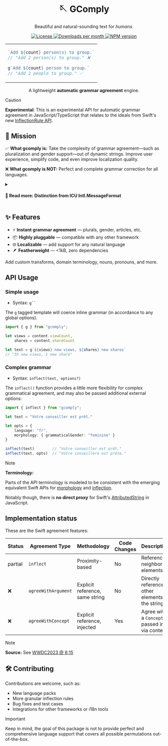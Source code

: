 <h1 align="center">
  🪡 GComply
</h1>

<p align="center">
  Beautiful and natural-sounding text for <i>humans</i>.
</p>

<p align="center">
  <a href="https://github.com/reececomo/gcomplyblob/main/LICENSE">
    <img alt="License" src="https://badgen.net/npm/license/gcomply">
  </a>
  <a href="https://www.npmjs.com/package/gcomply">
    <img alt="Downloads per month" src="https://img.shields.io/npm/dm/gcomply.svg">
  </a>
  <a href="https://www.npmjs.com/package/gcomply">
    <img alt="NPM version" src="https://img.shields.io/npm/v/gcomply.svg">
  </a>
</p>

<table align="center"><tr><td>

```ts
`Add ${count} person(s) to group.`
// "Add 2 person(s) to group." ❌

g`Add ${count} person to group.`
// "Add 2 people to group." ✅
```

</td></tr></table>

<p align="center">
A lightweight <strong>automatic grammar agreement</strong> engine.
</p>

> [!CAUTION]
> **Experimental**: This is an experimental API for automatic grammar agreement in
> JavaScript/TypeScript that relates to the ideals from Swift's new
> [InflectionRule API](https://developer.apple.com/documentation/foundation/inflectionrule).

## **🚀 Mission**

✅ **What gcomply is:**
Take the complexity of grammar agreement&mdash;such as pluralization
and gender support&mdash;out of dynamic strings. Improve user experience, simplify code,
and even improve localization quality.

❌ **What gcomply is NOT:**
Perfect and complete grammar correction for all languages.

<details><summary><h4>📘 Read more: Distinction from ICU Intl.MessageFormat</h4></summary>

**Intl.MessageFormat** provides manual support for plural/selects. But it is entirely
manual, and up to developers to predict all variance. It's also very challenging to
correctly translate any string where a parameter (i.e. a noun) is interpolated.

**Example:**

```ts
const notification = t("I was in {country}")
// German: "Ich war in {country}"

const switzerland = t("Switzerland")
// German: "die Schweiz"

notification.format({ country: switzerland })
// "Ich war in die Schweiz" ❌

// The feminine dative article is "der" (not 
// "die") so it should instead be:
// "Ich war in der Schweiz" ✅
```

In this example if you supported 180+ countries, you might have a much bigger problem.

So to summarize, **ICU MessageFormat** is a great tool, but its focused primarily on a
different problem.

</details>

## ✨ Features

- ⚡️ **Instant grammar agreement** — plurals, gender, articles, etc.
- 📦 **Highly pluggable** — compatible with any other framework
- 🌐 **Localizable** — add support for any natural language
- 🪶 **Featherweight** — <1kB, zero dependencies

Add custom transforms, domain terminology, nouns, pronouns, and more.

## API Usage

### Simple usage

- Syntax: ``` g`` ```

The `g` tagged template will coerce inline grammar
(in accordance to any global options).

```ts
import { g } from "gcomply";

let views = content.viewCount,
    shares = content.shareCount

let text = g`${views} new views, ${shares} new shares`
// "35 new views, 1 new share"
```

### Complex grammar

- Syntax: `inflect(text, options?)` 

The `inflect()` function provides a little more flexibility for complex
grammatical agreement, and may also be passed additional external options:

```ts
import { inflect } from "gcomply";

let text = "Votre conseiller est prêt."

let opts = {
    language: "fr",
    morphology: { grammaticalGender: "feminine" }
}

inflect(text)        // "Votre conseiller est prêt."
inflect(text, opts)  // "Votre conseillère est prête."
```

> [!NOTE]
> **Terminology:**
>
> Parts of the API terminology is modeled to be consistent with the emerging equivalent
> Swift APIs for
> [morphology](https://developer.apple.com/documentation/foundation/morphology)
> and [inflection](https://developer.apple.com/videos/play/wwdc2023/10153/).
>
> Notably though, there is **no direct proxy** for Swift's
> [AttributedString](https://developer.apple.com/documentation/foundation/attributedstring)
> in JavaScript.

## Implementation status

These are the Swift agreement features:

| Status | Agreement Type | Methodology | Code Changes | Description
| --- | ---------------------- | ----------------------- | ------------ | ---
| partial | `inflect` | Proximity-based | No | Reference neighboring elements.
| ❌ | `agreeWithArgument` | Explicit reference, same string | No | Directly reference other elements in the strings.
| ❌ | `agreeWithConcept` | Explicit reference, injected | Yes | Agree with a `Concept` passed in via context.

> [!NOTE]
> **Source:** See [WWDC2023 @ 6:15](https://developer.apple.com/videos/play/wwdc2023/10153/)

## 🛠️ Contributing

Contributions are welcome, such as:
- New language packs
- More granular inflection rules
- Bug fixes and test cases
- Integrations for other frameworks or i18n tools

> [!Important]
> Keep in mind, the goal of this package is not to provide perfect and comprehensive
> language support that covers all possible permutations out-of-the-box.

<!-- See [`CONTRIBUTING.md`](./CONTRIBUTING.md) for details. -->
